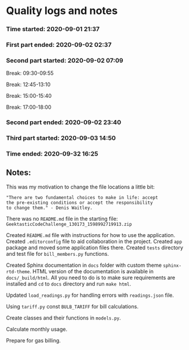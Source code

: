 # Quality logs and notes

### Time started: 2020-09-01 21:37
### First part ended: 2020-09-02 02:37

### Second part started: 2020-09-02 07:09
Break: 09:30-09:55

Break: 12:45-13:10

Break: 15:00-15:40

Break: 17:00-18:00

### Second part ended: 2020-09-02 23:40

### Third part started: 2020-09-03 14:50

### Time ended: 2020-09-32 16:25

## Notes:

This was my motivation to change the file locations a little bit: 
    
    "There are two fundamental choices to make in life: accept 
    the pre-existing conditions or accept the responsibility 
    to change them." - Denis Waitley.

There was no `README.md` file in the starting file: 
`GeektasticCodeChallenge_130173_1598992719913.zip`

Created `README.md` file with instructions for how to use the application.
Created `.editorconfig` file to aid collaboration in the project.
Created `app` package and moved some application files there.
Created `tests` directory and test file for `bill_members.py` functions.

Created Sphinx documentation in `docs` folder with custom theme `sphinx-rtd-theme`.
HTML version of the documentation is available in `docs/_build/html`. 
All you need to do is to make sure requirements are installed and 
`cd` to `docs` directory and run `make html`.

Updated `load_readings.py` for handling errors with `readings.json` file.

Using `tariff.py` const `BULB_TARIFF` for bill calculations.

Create classes and their functions in `models.py`.

Calculate monthly usage.

Prepare for gas billing.
